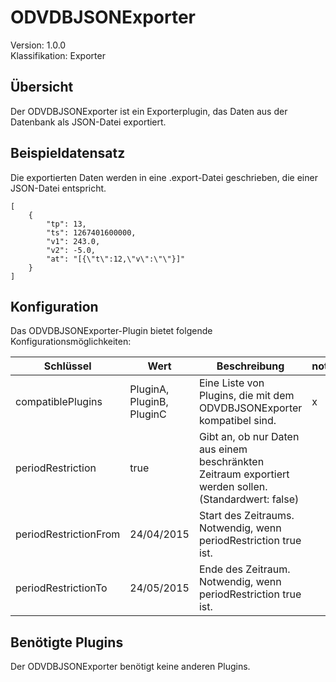 # ODVDBJSONExporter
Version: 1.0.0  
Klassifikation: Exporter

Übersicht
-----
Der ODVDBJSONExporter ist ein Exporterplugin, das Daten aus der Datenbank als JSON-Datei exportiert.

Beispieldatensatz
-----
Die exportierten Daten werden in eine .export-Datei geschrieben, die einer JSON-Datei entspricht.
```
[
    {
        "tp": 13,
        "ts": 1267401600000,
        "v1": 243.0,
        "v2": -5.0,
        "at": "[{\"t\":12,\"v\":\"\"}]"
    }
]
```

Konfiguration
-----
Das ODVDBJSONExporter-Plugin bietet folgende Konfigurationsmöglichkeiten:

| Schlüssel  | Wert | Beschreibung | notwendig |
| ------------- | ------------- |  ------------- | ------------- |
| compatiblePlugins | PluginA, PluginB, PluginC | Eine Liste von Plugins, die mit dem ODVDBJSONExporter kompatibel sind. | x
| periodRestriction | true | Gibt an, ob nur Daten aus einem beschränkten Zeitraum exportiert werden sollen. (Standardwert: false) | 
| periodRestrictionFrom | 24/04/2015 | Start des Zeitraums. Notwendig, wenn periodRestriction true ist. | 
| periodRestrictionTo | 24/05/2015 | Ende des Zeitraum. Notwendig, wenn periodRestriction true ist. | 

Benötigte Plugins
-----
Der ODVDBJSONExporter benötigt keine anderen Plugins.